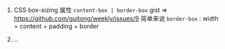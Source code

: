 1. CSS box-sizing 属性
  `content-box | border-box`
  gist => https://github.com/guitong/weekly/issues/9
  简单来说 `border-box` : width = content + padding + border
 
2. ..
